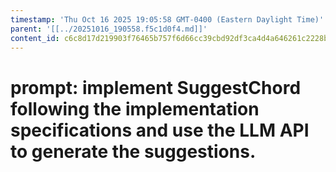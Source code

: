```yaml
---
timestamp: 'Thu Oct 16 2025 19:05:58 GMT-0400 (Eastern Daylight Time)'
parent: '[[../20251016_190558.f5c1d0f4.md]]'
content_id: c6c8d17d219903f76465b757f6d66cc39cbd92df3ca4d4a646261c2228b9a611
---
```


# prompt: implement SuggestChord following the implementation specifications and use the LLM API to generate the suggestions.

